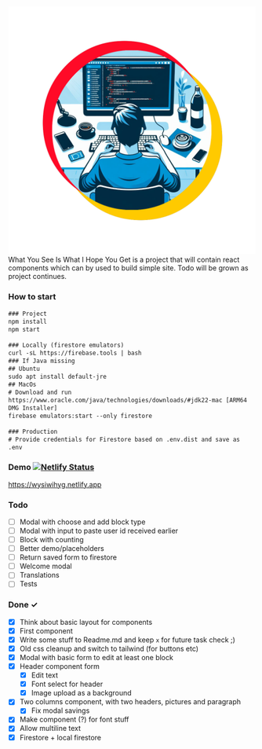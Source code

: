 ![alt text](https://raw.githubusercontent.com/pohlaniacz/wysiwihyg/main/public/logo.png)
What You See Is What I Hope You Get is a project that will contain react components which can by used to build simple site.
Todo will be grown as project continues.

### How to start
```
### Project
npm install
npm start

### Locally (firestore emulators)
curl -sL https://firebase.tools | bash
### If Java missing
## Ubuntu
sudo apt install default-jre
## MacOs
# Download and run https://www.oracle.com/java/technologies/downloads/#jdk22-mac [ARM64 DMG Installer]
firebase emulators:start --only firestore

### Production
# Provide credentials for Firestore based on .env.dist and save as .env
```

### Demo [![Netlify Status](https://api.netlify.com/api/v1/badges/9894d085-fc24-496f-bda5-8f3d1c315cb8/deploy-status)](https://app.netlify.com/sites/wysiwihyg/deploys)
https://wysiwihyg.netlify.app

### Todo
- [ ] Modal with choose and add block type
- [ ] Modal with input to paste user id received earlier
- [ ] Block with counting
- [ ] Better demo/placeholders
- [ ] Return saved form to firestore
- [ ] Welcome modal
- [ ] Translations
- [ ] Tests

### Done ✓

- [x] Think about basic layout for components
- [x] First component
- [x] Write some stuff to Readme.md and keep `x` for future task check ;)
- [x] Old css cleanup and switch to tailwind (for buttons etc)
- [x] Modal with basic form to edit at least one block
- [x] Header component form
  - [x] Edit text
  - [x] Font select for header
  - [x] Image upload as a background
- [x] Two columns component, with two headers, pictures and paragraph
  - [x] Fix modal savings
- [x] Make component (?) for font stuff
- [x] Allow multiline text
- [x] Firestore + local firestore
